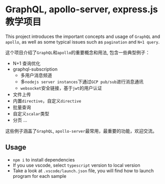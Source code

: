 # GraphQL, apollo-server, express.js 教学项目

This project introduces the important concepts and usage of `GraphQL` and `apollo`, as well as some typical issues such as `pagination` and `N+1 query`.

这个项目介绍了`GraphQL`和`apollo`的重要概念和用法, 包含一些典型例子：

- N+1 查询优化
- graphql-subscription
  - 多用户消息频道
  - 多`nodejs server instances`下通过`GCP pub/sub`进行消息通讯
  - `websocket`安全链接，基于`jwt`的用户认证
- 文件上传
- 内置`directive`，自定义`directive`
- 批量查询
- 自定义`scalar`类型
- 分页
  ...

这些例子涵盖了`GraphQL`, `apollo-server`最常用，最重要的功能，欢迎交流。

## Usage

- `npm i` to install dependencies
- If you use vscode, select `typescript` version to local version
- Take a look at `.vscode/launch.json` file, you will find how to launch program for each sample
